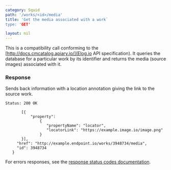 ```yaml
---
category: Squid
path: '/works/<id>/media'
title: 'Get the media associated with a work`
type: 'GET'

layout: nil
---
```


This is a compatibility call conforming to the
[http://docs.cmcatalog.apiary.io/](Elog.io API specification). It queries
the database for a particular work by its identifier and returns the media
(source images) associated with it.

### Response

Sends back information with a location annotation giving the link to
the source work.

```Status: 200 OK```
```{ "annotations":
       [{
           "property":
               {
                  "propertyName": "locator",
                  "locatorLink": "https://example.image.io/image.png"
               }
       }],
     "href": "http://example.endpoint.io/works/3948734/media",
     "id": 3948734
   }
```

For errors responses, see the [response status codes documentation](#response-status-codes).
